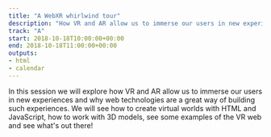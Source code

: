 ```yaml
---
title: "A WebXR whirlwind tour"
description: "How VR and AR allow us to immerse our users in new experiences?"
track: "A"
start: 2018-10-18T10:00:00+00:00
end: 2018-10-18T11:00:00+00:00
outputs:
- html
- calendar
---
```


In this session we will explore how VR and AR allow us to immerse our users in new experiences and why web technologies are a great way of building such experiences. We will see how to create virtual worlds with HTML and JavaScript, how to work with 3D models, see some examples of the VR web and see what's out there!